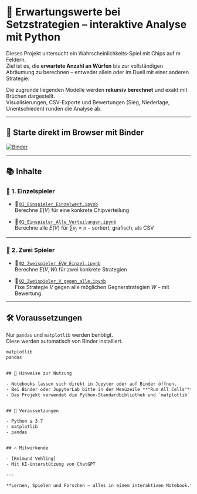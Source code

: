 # 🎲 Erwartungswerte bei Setzstrategien – interaktive Analyse mit Python

Dieses Projekt untersucht ein Wahrscheinlichkeits-Spiel mit Chips auf m Feldern.  
Ziel ist es, die **erwartete Anzahl an Würfen** bis zur vollständigen Abräumung zu berechnen – entweder allein oder im Duell mit einer anderen Strategie.

Die zugrunde liegenden Modelle werden **rekursiv berechnet** und exakt mit Brüchen dargestellt.  
Visualisierungen, CSV-Exporte und Bewertungen (Sieg, Niederlage, Unentschieden) runden die Analyse ab.

---

## 🚀 Starte direkt im Browser mit Binder

[![Binder](https://mybinder.org/badge_logo.svg)](https://mybinder.org/v2/gh/RVeh/EX_Setzstrategien/main?filepath=00_Start.ipynb)

---

## 📚 Inhalte

### 🔹 1. Einzelspieler

- 📌 [`01_Einspieler_Einzelwert.ipynb`](01_Einspieler_Einzelwert.ipynb)  
  Berechne $E(V)$ für eine konkrete Chipverteilung

- 📌 [`01_Einspieler_Alle_Verteilungen.ipynb`](01_Einspieler_AlleVerteilungen.ipynb)  
  Berechne alle $E(V)$ für $\sum v_j = n$ – sortiert, grafisch, als CSV

---

### 🔹 2. Zwei Spieler

- 📌 [`02_Zweispieler_EVW_Einzel.ipynb`](02_Zweispieler_EVW_Einzel.ipynb)  
  Berechne $E(V, W)$ für zwei konkrete Strategien

- 📌 [`02_Zweispieler_V_gegen_alle.ipynb`](02_Zweispieler_V_gegen_alle.ipynb)  
  Fixe Strategie $V$ gegen alle möglichen Gegnerstrategien $W$ – mit Bewertung

---

## 🛠 Voraussetzungen

Nur `pandas` und `matplotlib` werden benötigt.  
Diese werden automatisch von Binder installiert.

```txt
matplotlib
pandas


## 🧪 Hinweise zur Nutzung

- Notebooks lassen sich direkt in Jupyter oder auf Binder öffnen.
- Bei Binder oder JupyterLab bitte in der Menüzeile **"Run All Cells"** auswählen, um alle Ausgaben zu erzeugen.
- Das Projekt verwendet die Python-Standardbibliothek und `matplotlib` für Visualisierungen.


## 🧮 Voraussetzungen

- Python ≥ 3.7
- matplotlib
- pandas


## ✍️ Mitwirkende

- [Reimund Vehling]
- Mit KI-Unterstützung von ChatGPT

---

**Lernen, Spielen und Forschen – alles in einem interaktiven Notebook.**
